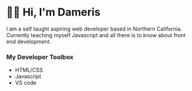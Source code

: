 # 👋🏾 Hi, I'm Dameris

I am a self taught aspiring web developer based in Northern California. Currently teaching myself Javascript and all there is to know about front end development.

### My Developer Toolbox
- HTML/CSS
- Javascript
- VS code
